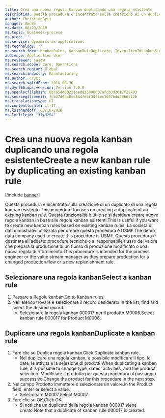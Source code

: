 ```yaml
---
title: Crea una nuova regola kanban duplicando una regola esistente
description: Questa procedura è incentrata sulla creazione di un duplicato di una regola kanban esistente.
author: ChristianRytt
manager: AnnBe
ms.date: 08/29/2018
ms.topic: business-process
ms.prod: ''
ms.service: dynamics-ax-applications
ms.technology: ''
ms.search.form: KanbanRules, KanbanRuleDuplicate, InventItemIdLookupSimple
audience: Application User
ms.reviewer: josaw
ms.search.scope: Core, Operations
ms.search.region: Global
ms.search.industry: Manufacturing
ms.author: crytt
ms.search.validFrom: 2016-06-30
ms.dyn365.ops.version: Version 7.0.0
ms.openlocfilehash: 0bc65dd80221cedd25890037afcb3d2617f22793
ms.sourcegitcommit: fcb27d6a46cd544feef34f6ec7607bdd46b0c12b
ms.translationtype: HT
ms.contentlocale: it-IT
ms.lasthandoff: 03/18/2020
ms.locfileid: "3149204"
---
```

# <a name="create-a-new-kanban-rule-by-duplicating-an-existing-kanban-rule"></a><span data-ttu-id="57ca7-103">Crea una nuova regola kanban duplicando una regola esistente</span><span class="sxs-lookup"><span data-stu-id="57ca7-103">Create a new kanban rule by duplicating an existing kanban rule</span></span>

[!include [banner](../../includes/banner.md)]

<span data-ttu-id="57ca7-104">Questa procedura è incentrata sulla creazione di un duplicato di una regola kanban esistente.</span><span class="sxs-lookup"><span data-stu-id="57ca7-104">This procedure focuses on creating a duplicate of an existing kanban rule.</span></span> <span data-ttu-id="57ca7-105">Questa funzionalità è utile se si desidera creare nuove regole kanban in base alle regole kanban esistenti.</span><span class="sxs-lookup"><span data-stu-id="57ca7-105">This is useful if you want to create new kanban rules based on existing kanban rules.</span></span> <span data-ttu-id="57ca7-106">La società di dati dimostrativi utilizzata per creare questa procedura è USMF.</span><span class="sxs-lookup"><span data-stu-id="57ca7-106">The demo data company used to create this procedure is USMF.</span></span> <span data-ttu-id="57ca7-107">Questa procedura è destinata all'addetto procedure tecniche o al responsabile flusso del valore che prepara la produzione di un flusso di produzione modificato o una nuova regola di rifornimento.</span><span class="sxs-lookup"><span data-stu-id="57ca7-107">This procedure is intended for the process engineer or the value stream manager as they prepare production for a changed production flow or a new replenishment rule.</span></span>


## <a name="select-a-kanban-rule"></a><span data-ttu-id="57ca7-108">Selezionare una regola kanban</span><span class="sxs-lookup"><span data-stu-id="57ca7-108">Select a kanban rule</span></span>
1. <span data-ttu-id="57ca7-109">Passare a Regole kanban.</span><span class="sxs-lookup"><span data-stu-id="57ca7-109">Go to Kanban rules.</span></span>
2. <span data-ttu-id="57ca7-110">Nell'elenco trovare e selezionare il record desiderato.</span><span class="sxs-lookup"><span data-stu-id="57ca7-110">In the list, find and select the desired record.</span></span>
    * <span data-ttu-id="57ca7-111">Selezionare la regola kanban 000017 per il prodotto M0006.</span><span class="sxs-lookup"><span data-stu-id="57ca7-111">Select kanban rule 000017 for Product M0006.</span></span>  

## <a name="duplicate-a-kanban-rule"></a><span data-ttu-id="57ca7-112">Duplicare una regola kanban</span><span class="sxs-lookup"><span data-stu-id="57ca7-112">Duplicate a kanban rule</span></span>
1. <span data-ttu-id="57ca7-113">Fare clic su Duplica regola kanban.</span><span class="sxs-lookup"><span data-stu-id="57ca7-113">Click Duplicate kanban rule.</span></span>
    * <span data-ttu-id="57ca7-114">Nel duplicare una regola kanban, è possibile modificare il tipo, le date, le attività e la selezione di prodotti.</span><span class="sxs-lookup"><span data-stu-id="57ca7-114">When duplicating a kanban rule, it is possible to change type, dates, activities, and the product selection.</span></span> <span data-ttu-id="57ca7-115">Modificare il prodotto per questa procedura al passaggio successivo.</span><span class="sxs-lookup"><span data-stu-id="57ca7-115">Change the product for this procedure in the next step.</span></span>  
2. <span data-ttu-id="57ca7-116">Nel campo Prodotto immettere o selezionare un valore.</span><span class="sxs-lookup"><span data-stu-id="57ca7-116">In the Product field, enter or select a value.</span></span>
    * <span data-ttu-id="57ca7-117">Selezionare M0007.</span><span class="sxs-lookup"><span data-stu-id="57ca7-117">Select M0007.</span></span>  
3. <span data-ttu-id="57ca7-118">Fare clic su OK.</span><span class="sxs-lookup"><span data-stu-id="57ca7-118">Click OK.</span></span>
    * <span data-ttu-id="57ca7-119">Si noti che un duplicato della regola kanban 000017 viene creato.</span><span class="sxs-lookup"><span data-stu-id="57ca7-119">Note that a duplicate of kanban rule 000017 is created.</span></span>    

